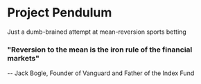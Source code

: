 # Project Pendulum

Just a dumb-brained attempt at mean-reversion sports betting

### "Reversion to the mean is the iron rule of the financial markets"
-- Jack Bogle, Founder of Vanguard and Father of the Index Fund

